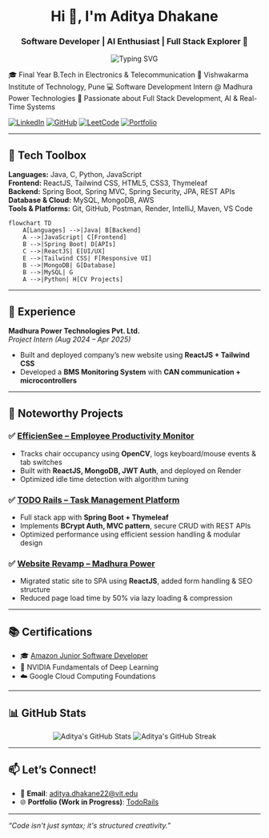 
<!--## Hi there 👋-->

<!--
**adidhakane/adidhakane** is a ✨ _special_ ✨ repository because its `README.md` (this file) appears on your GitHub profile.

Here are some ideas to get you started:

- 🔭 I’m currently working on ...
- 🌱 I’m currently learning ...
- 👯 I’m looking to collaborate on ...
- 🤔 I’m looking for help with ...
- 💬 Ask me about ...
- 📫 How to reach me: ...
- 😄 Pronouns: ...
- ⚡ Fun fact: ...
-->

<!--# 👋 Hello! I'm Aditya Dhakane-->
<h1 align="center">Hi 👋, I'm Aditya Dhakane</h1>
<h3 align="center">Software Developer | AI Enthusiast | Full Stack Explorer 🚀</h3>

<p align="center">
  <img src="https://readme-typing-svg.demolab.com?font=Fira+Code&duration=3000&pause=1000&color=F75C7E&center=true&vCenter=true&multiline=true&width=700&height=100&lines=Final+Year+Engineering+Student+%7C+VIT+Pune;Java+%7C+Spring+Boot+%7C+React+%7C+MongoDB+%7C+DSA;Passionate+about+Solving+Real+World+Problems+%E2%9A%A1%EF%B8%8F;Let%E2%80%99s+Build+Something+Amazing+Together!" alt="Typing SVG" />
</p>
🎓 Final Year B.Tech in Electronics & Telecommunication  
📍 Vishwakarma Institute of Technology, Pune  
💻 Software Development Intern @ Madhura Power Technologies  
🚀 Passionate about Full Stack Development, AI & Real-Time Systems

[![LinkedIn](https://img.shields.io/badge/-LinkedIn-0077B5?style=flat-square&logo=linkedin&logoColor=white)](https://www.linkedin.com/in/aditya-dhakane-45b295260/)
[![GitHub](https://img.shields.io/badge/-GitHub-181717?style=flat-square&logo=github&logoColor=white)](https://github.com/adidhakane)
[![LeetCode](https://img.shields.io/badge/-LeetCode-FFA116?style=flat-square&logo=leetcode&logoColor=black)](https://leetcode.com/u/adidhakane8427/)
[![Portfolio](https://img.shields.io/badge/-Portfolio-blue?style=flat-square)](https://todo-rails-cng2.onrender.com)

---

## 🔧 Tech Toolbox

**Languages:** Java, C, Python, JavaScript  
**Frontend:** ReactJS, Tailwind CSS, HTML5, CSS3, Thymeleaf  
**Backend:** Spring Boot, Spring MVC, Spring Security, JPA, REST APIs  
**Database & Cloud:** MySQL, MongoDB, AWS  
**Tools & Platforms:** Git, GitHub, Postman, Render, IntelliJ, Maven, VS Code  

```mermaid
flowchart TD
    A[Languages] -->|Java| B[Backend]
    A -->|JavaScript| C[Frontend]
    B -->|Spring Boot| D[APIs]
    C -->|ReactJS| E[UI/UX]
    E -->|Tailwind CSS| F[Responsive UI]
    B -->|MongoDB| G[Database]
    B -->|MySQL| G
    A -->|Python| H[CV Projects]
```

---

## 💼 Experience

**Madhura Power Technologies Pvt. Ltd.**  
*Project Intern (Aug 2024 – Apr 2025)*  
- Built and deployed company’s new website using **ReactJS + Tailwind CSS**  
- Developed a **BMS Monitoring System** with **CAN communication + microcontrollers**

---

## 🌟 Noteworthy Projects

### ✅ [EfficienSee – Employee Productivity Monitor](https://efficiensee-p80v.onrender.com)
- Tracks chair occupancy using **OpenCV**, logs keyboard/mouse events & tab switches  
- Built with **ReactJS, MongoDB, JWT Auth**, and deployed on Render  
- Optimized idle time detection with algorithm tuning

### ✅ [TODO Rails – Task Management Platform](https://todo-rails-cng2.onrender.com)
- Full stack app with **Spring Boot + Thymeleaf**  
- Implements **BCrypt Auth, MVC pattern**, secure CRUD with REST APIs  
- Optimized performance using efficient session handling & modular design

### ✅ [Website Revamp – Madhura Power](https://enhanced-madhura-net.onrender.com)
- Migrated static site to SPA using **ReactJS**, added form handling & SEO structure  
- Reduced page load time by 50% via lazy loading & compression

---

## 📚 Certifications

- 🎓 [Amazon Junior Software Developer](https://coursera.org/share/59f2294efaebcfe083d038f874b43bb6)  
- 🧠 NVIDIA Fundamentals of Deep Learning  
- ☁️ Google Cloud Computing Foundations  

---

## 📊 GitHub Stats

<p align="center">
  <img src="https://github-readme-stats.vercel.app/api?username=adidhakane&show_icons=true&theme=radical" alt="Aditya's GitHub Stats" />
  <img src="https://github-readme-streak-stats.herokuapp.com/?user=adidhakane&theme=radical" alt="Aditya's GitHub Streak" />
</p>

---

## 📫 Let’s Connect!

- 📧 **Email**: [aditya.dhakane22@vit.edu](mailto:aditya.dhakane22@vit.edu)  
- 🌐 **Portfolio (Work in Progress)**: [TodoRails](https://todo-rails-cng2.onrender.com)

---

_“Code isn't just syntax; it's structured creativity.”_
